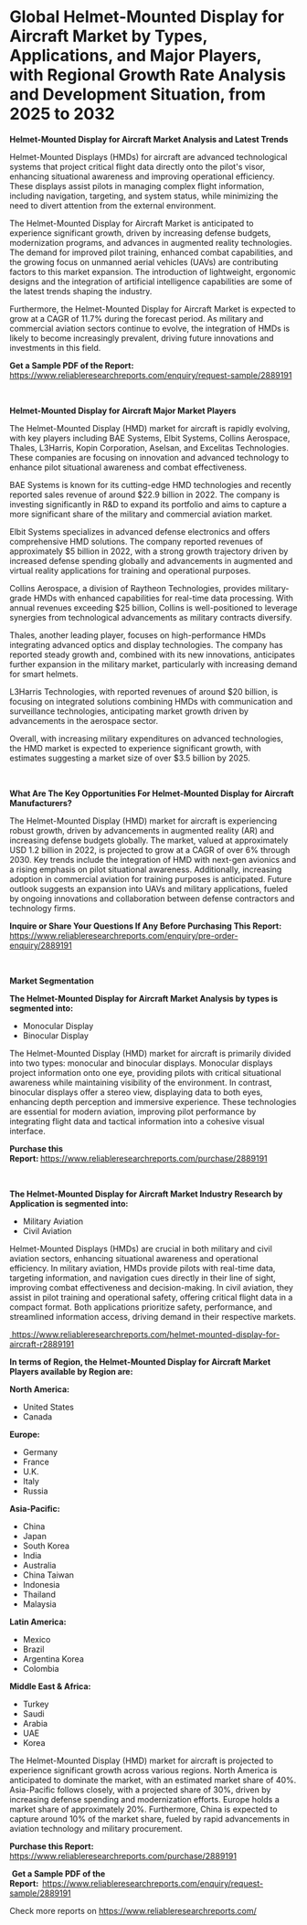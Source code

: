 <p><h1>Global Helmet-Mounted Display for Aircraft Market by Types, Applications, and Major Players, with Regional Growth Rate Analysis and Development Situation, from 2025 to 2032</h1></p><p><strong>Helmet-Mounted Display for Aircraft Market Analysis and Latest Trends</strong></p>
<p><p>Helmet-Mounted Displays (HMDs) for aircraft are advanced technological systems that project critical flight data directly onto the pilot's visor, enhancing situational awareness and improving operational efficiency. These displays assist pilots in managing complex flight information, including navigation, targeting, and system status, while minimizing the need to divert attention from the external environment.</p><p>The Helmet-Mounted Display for Aircraft Market is anticipated to experience significant growth, driven by increasing defense budgets, modernization programs, and advances in augmented reality technologies. The demand for improved pilot training, enhanced combat capabilities, and the growing focus on unmanned aerial vehicles (UAVs) are contributing factors to this market expansion. The introduction of lightweight, ergonomic designs and the integration of artificial intelligence capabilities are some of the latest trends shaping the industry.</p><p>Furthermore, the Helmet-Mounted Display for Aircraft Market is expected to grow at a CAGR of 11.7% during the forecast period. As military and commercial aviation sectors continue to evolve, the integration of HMDs is likely to become increasingly prevalent, driving future innovations and investments in this field.</p></p>
<p><strong>Get a Sample PDF of the Report:&nbsp;</strong> <a href="https://www.reliableresearchreports.com/enquiry/request-sample/2889191?utm_campaign=2264&utm_medium=2&utm_source=Github&utm_content=ia&utm_term=14032025&utm_id=helmet-mounted-display-for-aircraft">https://www.reliableresearchreports.com/enquiry/request-sample/2889191</a></p>
<p>&nbsp;</p>
<p><strong>Helmet-Mounted Display for Aircraft Major Market Players</strong></p>
<p><p>The Helmet-Mounted Display (HMD) market for aircraft is rapidly evolving, with key players including BAE Systems, Elbit Systems, Collins Aerospace, Thales, L3Harris, Kopin Corporation, Aselsan, and Excelitas Technologies. These companies are focusing on innovation and advanced technology to enhance pilot situational awareness and combat effectiveness.</p><p>BAE Systems is known for its cutting-edge HMD technologies and recently reported sales revenue of around $22.9 billion in 2022. The company is investing significantly in R&D to expand its portfolio and aims to capture a more significant share of the military and commercial aviation market.</p><p>Elbit Systems specializes in advanced defense electronics and offers comprehensive HMD solutions. The company reported revenues of approximately $5 billion in 2022, with a strong growth trajectory driven by increased defense spending globally and advancements in augmented and virtual reality applications for training and operational purposes.</p><p>Collins Aerospace, a division of Raytheon Technologies, provides military-grade HMDs with enhanced capabilities for real-time data processing. With annual revenues exceeding $25 billion, Collins is well-positioned to leverage synergies from technological advancements as military contracts diversify.</p><p>Thales, another leading player, focuses on high-performance HMDs integrating advanced optics and display technologies. The company has reported steady growth and, combined with its new innovations, anticipates further expansion in the military market, particularly with increasing demand for smart helmets.</p><p>L3Harris Technologies, with reported revenues of around $20 billion, is focusing on integrated solutions combining HMDs with communication and surveillance technologies, anticipating market growth driven by advancements in the aerospace sector.</p><p>Overall, with increasing military expenditures on advanced technologies, the HMD market is expected to experience significant growth, with estimates suggesting a market size of over $3.5 billion by 2025.</p></p>
<p>&nbsp;</p>
<p><strong>What Are The Key Opportunities For Helmet-Mounted Display for Aircraft Manufacturers?</strong></p>
<p><p>The Helmet-Mounted Display (HMD) market for aircraft is experiencing robust growth, driven by advancements in augmented reality (AR) and increasing defense budgets globally. The market, valued at approximately USD 1.2 billion in 2022, is projected to grow at a CAGR of over 6% through 2030. Key trends include the integration of HMD with next-gen avionics and a rising emphasis on pilot situational awareness. Additionally, increasing adoption in commercial aviation for training purposes is anticipated. Future outlook suggests an expansion into UAVs and military applications, fueled by ongoing innovations and collaboration between defense contractors and technology firms.</p></p>
<p><strong>Inquire or Share Your Questions If Any Before Purchasing This Report:</strong> <a href="https://www.reliableresearchreports.com/enquiry/pre-order-enquiry/2889191?utm_campaign=2264&utm_medium=2&utm_source=Github&utm_content=ia&utm_term=14032025&utm_id=helmet-mounted-display-for-aircraft">https://www.reliableresearchreports.com/enquiry/pre-order-enquiry/2889191</a></p>
<p>&nbsp;</p>
<p><strong>Market Segmentation</strong></p>
<p><strong>The Helmet-Mounted Display for Aircraft Market Analysis by types is segmented into:</strong></p>
<p><ul><li>Monocular Display</li><li>Binocular Display</li></ul></p>
<p><p>The Helmet-Mounted Display (HMD) market for aircraft is primarily divided into two types: monocular and binocular displays. Monocular displays project information onto one eye, providing pilots with critical situational awareness while maintaining visibility of the environment. In contrast, binocular displays offer a stereo view, displaying data to both eyes, enhancing depth perception and immersive experience. These technologies are essential for modern aviation, improving pilot performance by integrating flight data and tactical information into a cohesive visual interface.</p></p>
<p><strong>Purchase this Report:&nbsp;</strong><a href="https://www.reliableresearchreports.com/purchase/2889191?utm_campaign=2264&utm_medium=2&utm_source=Github&utm_content=ia&utm_term=14032025&utm_id=helmet-mounted-display-for-aircraft">https://www.reliableresearchreports.com/purchase/2889191</a></p>
<p>&nbsp;</p>
<p><strong>The Helmet-Mounted Display for Aircraft Market Industry Research by Application is segmented into:</strong></p>
<p><ul><li>Military Aviation</li><li>Civil Aviation</li></ul></p>
<p><p>Helmet-Mounted Displays (HMDs) are crucial in both military and civil aviation sectors, enhancing situational awareness and operational efficiency. In military aviation, HMDs provide pilots with real-time data, targeting information, and navigation cues directly in their line of sight, improving combat effectiveness and decision-making. In civil aviation, they assist in pilot training and operational safety, offering critical flight data in a compact format. Both applications prioritize safety, performance, and streamlined information access, driving demand in their respective markets.</p></p>
<p><a href="https://www.reliableresearchreports.com/helmet-mounted-display-for-aircraft-r2889191?utm_campaign=2264&utm_medium=2&utm_source=Github&utm_content=ia&utm_term=14032025&utm_id=helmet-mounted-display-for-aircraft">&nbsp;https://www.reliableresearchreports.com/helmet-mounted-display-for-aircraft-r2889191</a></p>
<p><strong>In terms of Region, the Helmet-Mounted Display for Aircraft Market Players available by Region are:</strong></p>
<p>
    <p> <strong> North America: </strong>
        <ul>
            <li>United States</li>
            <li>Canada</li>
        </ul>
        </p> 
    <p> <strong> Europe: </strong>
        <ul>
            <li>Germany</li>
            <li>France</li>
            <li>U.K.</li>
            <li>Italy</li>
            <li>Russia</li>
        </ul>
        </p> 
    <p> <strong> Asia-Pacific: </strong>
        <ul>
            <li>China</li>
            <li>Japan</li>
            <li>South Korea</li>
            <li>India</li>
            <li>Australia</li>
            <li>China Taiwan</li>
            <li>Indonesia</li>
            <li>Thailand</li>
            <li>Malaysia</li>
        </ul>
        </p> 
    <p> <strong> Latin America: </strong>
        <ul>
            <li>Mexico</li>
            <li>Brazil</li>
            <li>Argentina Korea</li>
            <li>Colombia</li>
        </ul>
        </p> 
    <p> <strong> Middle East & Africa: </strong>
        <ul>
            <li>Turkey</li>
            <li>Saudi</li>
            <li>Arabia</li>
            <li>UAE</li>
            <li>Korea</li>
        </ul>
    </p>
    </p>
<p><p>The Helmet-Mounted Display (HMD) market for aircraft is projected to experience significant growth across various regions. North America is anticipated to dominate the market, with an estimated market share of 40%. Asia-Pacific follows closely, with a projected share of 30%, driven by increasing defense spending and modernization efforts. Europe holds a market share of approximately 20%. Furthermore, China is expected to capture around 10% of the market share, fueled by rapid advancements in aviation technology and military procurement.</p></p>
<p><strong>Purchase this Report: </strong><a href="https://www.reliableresearchreports.com/purchase/2889191?utm_campaign=2264&utm_medium=2&utm_source=Github&utm_content=ia&utm_term=14032025&utm_id=helmet-mounted-display-for-aircraft">https://www.reliableresearchreports.com/purchase/2889191</a></p>
<p>&nbsp;<strong>Get a Sample PDF of the Report:&nbsp;&nbsp;</strong><a href="https://www.reliableresearchreports.com/enquiry/request-sample/2889191?utm_campaign=2264&utm_medium=2&utm_source=Github&utm_content=ia&utm_term=14032025&utm_id=helmet-mounted-display-for-aircraft">https://www.reliableresearchreports.com/enquiry/request-sample/2889191</a></p>
<p><strong></strong></p>
<p>Check more reports on <a href="https://www.reliableresearchreports.com/?utm_campaign=2264&utm_medium=2&utm_source=Github&utm_content=ia&utm_term=14032025&utm_id=helmet-mounted-display-for-aircraft">https://www.reliableresearchreports.com/</a></p>
